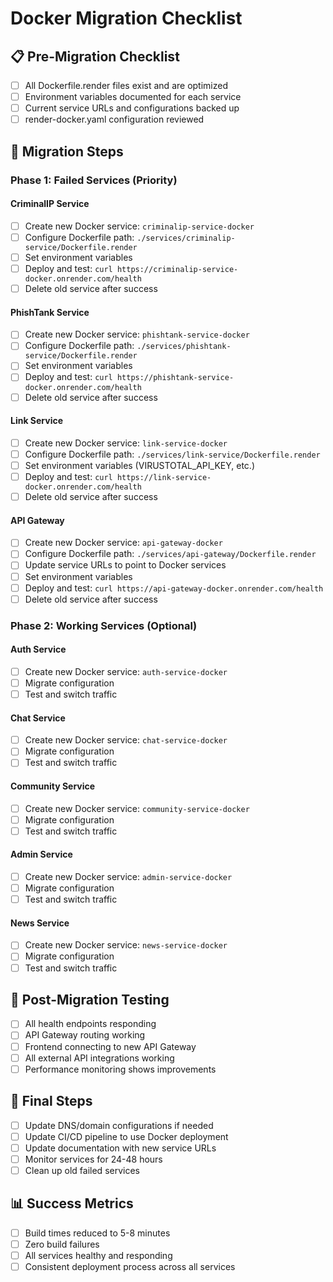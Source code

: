 # Docker Migration Checklist

## 📋 Pre-Migration Checklist

- [ ] All Dockerfile.render files exist and are optimized
- [ ] Environment variables documented for each service
- [ ] Current service URLs and configurations backed up
- [ ] render-docker.yaml configuration reviewed

## 🚀 Migration Steps

### Phase 1: Failed Services (Priority)

#### CriminalIP Service
- [ ] Create new Docker service: `criminalip-service-docker`
- [ ] Configure Dockerfile path: `./services/criminalip-service/Dockerfile.render`
- [ ] Set environment variables
- [ ] Deploy and test: `curl https://criminalip-service-docker.onrender.com/health`
- [ ] Delete old service after success

#### PhishTank Service  
- [ ] Create new Docker service: `phishtank-service-docker`
- [ ] Configure Dockerfile path: `./services/phishtank-service/Dockerfile.render`
- [ ] Set environment variables
- [ ] Deploy and test: `curl https://phishtank-service-docker.onrender.com/health`
- [ ] Delete old service after success

#### Link Service
- [ ] Create new Docker service: `link-service-docker`
- [ ] Configure Dockerfile path: `./services/link-service/Dockerfile.render`
- [ ] Set environment variables (VIRUSTOTAL_API_KEY, etc.)
- [ ] Deploy and test: `curl https://link-service-docker.onrender.com/health`
- [ ] Delete old service after success

#### API Gateway
- [ ] Create new Docker service: `api-gateway-docker`
- [ ] Configure Dockerfile path: `./services/api-gateway/Dockerfile.render`
- [ ] Update service URLs to point to Docker services
- [ ] Set environment variables
- [ ] Deploy and test: `curl https://api-gateway-docker.onrender.com/health`
- [ ] Delete old service after success

### Phase 2: Working Services (Optional)

#### Auth Service
- [ ] Create new Docker service: `auth-service-docker`
- [ ] Migrate configuration
- [ ] Test and switch traffic

#### Chat Service
- [ ] Create new Docker service: `chat-service-docker`
- [ ] Migrate configuration
- [ ] Test and switch traffic

#### Community Service
- [ ] Create new Docker service: `community-service-docker`
- [ ] Migrate configuration
- [ ] Test and switch traffic

#### Admin Service
- [ ] Create new Docker service: `admin-service-docker`
- [ ] Migrate configuration
- [ ] Test and switch traffic

#### News Service
- [ ] Create new Docker service: `news-service-docker`
- [ ] Migrate configuration
- [ ] Test and switch traffic

## 🧪 Post-Migration Testing

- [ ] All health endpoints responding
- [ ] API Gateway routing working
- [ ] Frontend connecting to new API Gateway
- [ ] All external API integrations working
- [ ] Performance monitoring shows improvements

## 🔄 Final Steps

- [ ] Update DNS/domain configurations if needed
- [ ] Update CI/CD pipeline to use Docker deployment
- [ ] Update documentation with new service URLs
- [ ] Monitor services for 24-48 hours
- [ ] Clean up old failed services

## 📊 Success Metrics

- [ ] Build times reduced to 5-8 minutes
- [ ] Zero build failures
- [ ] All services healthy and responding
- [ ] Consistent deployment process across all services

